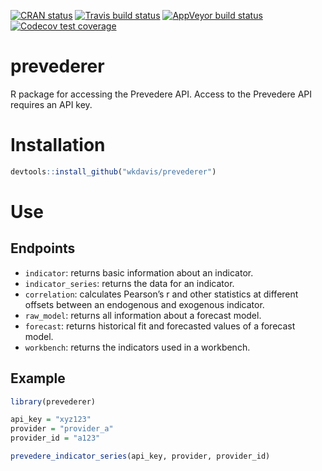 
<!-- README.md is generated from README.Rmd. Please edit that file -->

<!-- badges: start -->

[![CRAN
status](https://www.r-pkg.org/badges/version/prevederer)](https://cran.r-project.org/package=prevederer)
[![Travis build
status](https://travis-ci.org/wkdavis/prevederer.svg?branch=master)](https://travis-ci.org/wkdavis/prevederer)
[![AppVeyor build
status](https://ci.appveyor.com/api/projects/status/github/wkdavis/prevederer?branch=master&svg=true)](https://ci.appveyor.com/project/wkdavis/prevederer)
[![Codecov test
coverage](https://codecov.io/gh/wkdavis/prevederer/branch/master/graph/badge.svg)](https://codecov.io/gh/wkdavis/prevederer?branch=master)
<!-- badges: end -->

# prevederer

R package for accessing the Prevedere API. Access to the Prevedere API
requires an API key.

# Installation

``` r
devtools::install_github("wkdavis/prevederer") 
```

# Use

## Endpoints

  - `indicator`: returns basic information about an indicator.
  - `indicator_series`: returns the data for an indicator.
  - `correlation`: calculates Pearson’s r and other statistics at
    different offsets between an endogenous and exogenous indicator.
  - `raw_model`: returns all information about a forecast model.
  - `forecast`: returns historical fit and forecasted values of a
    forecast model.
  - `workbench`: returns the indicators used in a workbench.

## Example

``` r
library(prevederer)

api_key = "xyz123"
provider = "provider_a"
provider_id = "a123"

prevedere_indicator_series(api_key, provider, provider_id)
```
